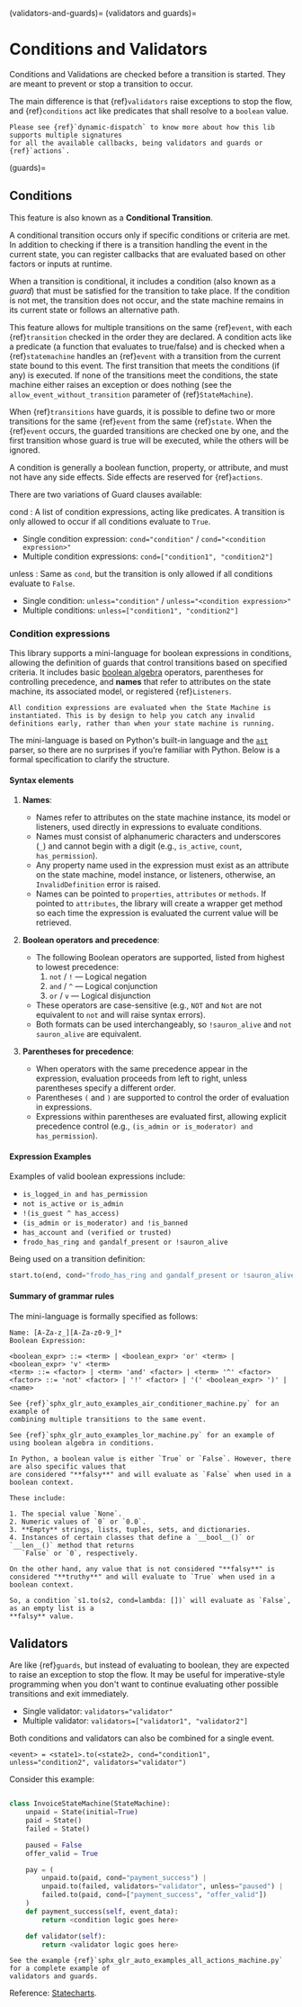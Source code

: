 (validators-and-guards)=
(validators and guards)=
# Conditions and Validators

Conditions and Validations are checked before a transition is started. They are meant to prevent or stop a
transition to occur.

The main difference is that {ref}`validators` raise exceptions to stop the flow, and {ref}`conditions`
act like predicates that shall resolve to a ``boolean`` value.

```{seealso}
Please see {ref}`dynamic-dispatch` to know more about how this lib supports multiple signatures
for all the available callbacks, being validators and guards or {ref}`actions`.
```

(guards)=
## Conditions

This feature is also known as a **Conditional Transition**.

A conditional transition occurs only if specific conditions or criteria are met. In addition to checking if there is a transition handling the event in the current state, you can register callbacks that are evaluated based on other factors or inputs at runtime.

When a transition is conditional, it includes a condition (also known as a _guard_) that must be satisfied for the transition to take place. If the condition is not met, the transition does not occur, and the state machine remains in its current state or follows an alternative path.

This feature allows for multiple transitions on the same {ref}`event`, with each {ref}`transition` checked in the order they are declared. A condition acts like a predicate (a function that evaluates to true/false) and is checked when a {ref}`statemachine` handles an {ref}`event` with a transition from the current state bound to this event. The first transition that meets the conditions (if any) is executed. If none of the transitions meet the conditions, the state machine either raises an exception or does nothing (see the `allow_event_without_transition` parameter of {ref}`StateMachine`).

When {ref}`transitions` have guards, it is possible to define two or more transitions for the same {ref}`event` from the same {ref}`state`. When the {ref}`event` occurs, the guarded transitions are checked one by one, and the first transition whose guard is true will be executed, while the others will be ignored.

A condition is generally a boolean function, property, or attribute, and must not have any side effects. Side effects are reserved for {ref}`actions`.

There are two variations of Guard clauses available:

cond
: A list of condition expressions, acting like predicates. A transition is only allowed to occur if
all conditions evaluate to ``True``.
* Single condition expression: `cond="condition"` / `cond="<condition expression>"`
* Multiple condition expressions: `cond=["condition1", "condition2"]`

unless
: Same as `cond`, but the transition is only allowed if all conditions evaluate to ``False``.
* Single condition: `unless="condition"` / `unless="<condition expression>"`
* Multiple conditions: `unless=["condition1", "condition2"]`

### Condition expressions

This library supports a mini-language for boolean expressions in conditions, allowing the definition of guards that control transitions based on specified criteria. It includes basic [boolean algebra](https://en.wikipedia.org/wiki/Boolean_algebra) operators, parentheses for controlling precedence, and **names** that refer to attributes on the state machine, its associated model, or registered {ref}`Listeners`.

```{tip}
All condition expressions are evaluated when the State Machine is instantiated. This is by design to help you catch any invalid definitions early, rather than when your state machine is running.
```

The mini-language is based on Python's built-in language and the [`ast`](https://docs.python.org/3/library/ast.html) parser, so there are no surprises if you’re familiar with Python. Below is a formal specification to clarify the structure.

#### Syntax elements

1. **Names**:
   - Names refer to attributes on the state machine instance, its model or listeners, used directly in expressions to evaluate conditions.
   - Names must consist of alphanumeric characters and underscores (`_`) and cannot begin with a digit (e.g., `is_active`, `count`, `has_permission`).
   - Any property name used in the expression must exist as an attribute on the state machine, model instance, or listeners, otherwise, an `InvalidDefinition` error is raised.
   - Names can be pointed to `properties`, `attributes` or `methods`. If pointed to `attributes`, the library will create a
     wrapper get method so each time the expression is evaluated the current value will be retrieved.

2. **Boolean operators and precedence**:
   - The following Boolean operators are supported, listed from highest to lowest precedence:
     1. `not` / `!` — Logical negation
     2. `and` / `^` — Logical conjunction
     3. `or` / `v` — Logical disjunction
   - These operators are case-sensitive (e.g., `NOT` and `Not` are not equivalent to `not` and will raise syntax errors).
   - Both formats can be used interchangeably, so `!sauron_alive` and `not sauron_alive` are equivalent.

3. **Parentheses for precedence**:
   - When operators with the same precedence appear in the expression, evaluation proceeds from left to right, unless parentheses specify a different order.
   - Parentheses `(` and `)` are supported to control the order of evaluation in expressions.
   - Expressions within parentheses are evaluated first, allowing explicit precedence control (e.g., `(is_admin or is_moderator) and has_permission`).

#### Expression Examples

Examples of valid boolean expressions include:
- `is_logged_in and has_permission`
- `not is_active or is_admin`
- `!(is_guest ^ has_access)`
- `(is_admin or is_moderator) and !is_banned`
- `has_account and (verified or trusted)`
- `frodo_has_ring and gandalf_present or !sauron_alive`

Being used on a transition definition:

```python
start.to(end, cond="frodo_has_ring and gandalf_present or !sauron_alive")
```

#### Summary of grammar rules

The mini-language is formally specified as follows:

```
Name: [A-Za-z_][A-Za-z0-9_]*
Boolean Expression:

<boolean_expr> ::= <term> | <boolean_expr> 'or' <term> | <boolean_expr> 'v' <term>
<term> ::= <factor> | <term> 'and' <factor> | <term> '^' <factor>
<factor> ::= 'not' <factor> | '!' <factor> | '(' <boolean_expr> ')' | <name>

```

```{seealso}
See {ref}`sphx_glr_auto_examples_air_conditioner_machine.py` for an example of
combining multiple transitions to the same event.
```

```{seealso}
See {ref}`sphx_glr_auto_examples_lor_machine.py` for an example of
using boolean algebra in conditions.
```

```{hint}
In Python, a boolean value is either `True` or `False`. However, there are also specific values that
are considered "**falsy**" and will evaluate as `False` when used in a boolean context.

These include:

1. The special value `None`.
2. Numeric values of `0` or `0.0`.
3. **Empty** strings, lists, tuples, sets, and dictionaries.
4. Instances of certain classes that define a `__bool__()` or `__len__()` method that returns
   `False` or `0`, respectively.

On the other hand, any value that is not considered "**falsy**" is considered "**truthy**" and will evaluate to `True` when used in a boolean context.

So, a condition `s1.to(s2, cond=lambda: [])` will evaluate as `False`, as an empty list is a
**falsy** value.
```

## Validators


Are like {ref}`guards`, but instead of evaluating to boolean, they are expected to raise an
exception to stop the flow. It may be useful for imperative-style programming when you don't
want to continue evaluating other possible transitions and exit immediately.

* Single validator: `validators="validator"`
* Multiple validator: `validators=["validator1", "validator2"]`

Both conditions and validators can also be combined for a single event.

    <event> = <state1>.to(<state2>, cond="condition1", unless="condition2", validators="validator")

Consider this example:

```py

class InvoiceStateMachine(StateMachine):
    unpaid = State(initial=True)
    paid = State()
    failed = State()

    paused = False
    offer_valid = True

    pay = (
        unpaid.to(paid, cond="payment_success") |
        unpaid.to(failed, validators="validator", unless="paused") |
        failed.to(paid, cond=["payment_success", "offer_valid"])
    )
    def payment_success(self, event_data):
        return <condition logic goes here>

    def validator(self):
        return <validator logic goes here>
```
```{seealso}
See the example {ref}`sphx_glr_auto_examples_all_actions_machine.py` for a complete example of
validators and guards.
```

Reference: [Statecharts](https://statecharts.dev/).
